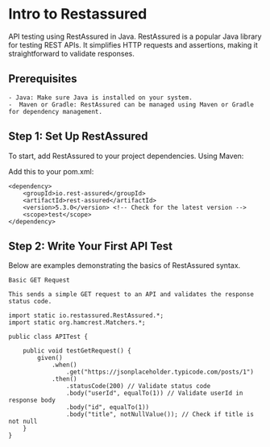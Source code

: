 # Intro to Restassured

API testing using RestAssured in Java. RestAssured is a popular Java library for testing REST APIs. It simplifies HTTP requests and assertions, making it straightforward to validate responses.

## Prerequisites

    - Java: Make sure Java is installed on your system.
    -  Maven or Gradle: RestAssured can be managed using Maven or Gradle for dependency management.

## Step 1: Set Up RestAssured

To start, add RestAssured to your project dependencies.
Using Maven:

Add this to your pom.xml:
```
<dependency>
    <groupId>io.rest-assured</groupId>
    <artifactId>rest-assured</artifactId>
    <version>5.3.0</version> <!-- Check for the latest version -->
    <scope>test</scope>
</dependency>
```

## Step 2: Write Your First API Test

Below are examples demonstrating the basics of RestAssured syntax.

    Basic GET Request

    This sends a simple GET request to an API and validates the response status code.



```
import static io.restassured.RestAssured.*;
import static org.hamcrest.Matchers.*;

public class APITest {

    public void testGetRequest() {
        given()
            .when()
                .get("https://jsonplaceholder.typicode.com/posts/1")
            .then()
                .statusCode(200) // Validate status code
                .body("userId", equalTo(1)) // Validate userId in response body
                .body("id", equalTo(1))
                .body("title", notNullValue()); // Check if title is not null
    }
}
```
